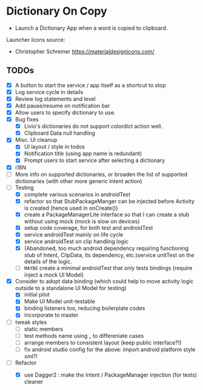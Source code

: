 # Dictionary On Copy 
- Launch a Dictionary App when a word is copied to clipboard.

Launcher Icons source:
- Christopher Schreiner https://materialdesignicons.com/

## TODOs
- [x] A button to start the service / app itself as a shortcut to stop
- [x] Log service cycle in details
- [x] Review log statements and level
- [x] Add pause/resume on notification bar
- [x] Allow users to specify dictionary to use.
- [x] Bug fixes
  - [x] Livio's dictionaries do not support colordict action well.
  - [x] Clipboard Data null handling
- [x] Misc. UI cleanup
  - [x] UI layout / style in todos
  - [x] Notification title (using app name is redundant)
  - [x] Prompt users to start service after selecting a dictionary
- [x] i18N
- [ ] More info on supported dictionaries, or broaden the list of supported dictionaries (with other more generic intent action)
- [ ] Testing 
  - [x] complete various scenarios in androidTest
  - [x] refactor so that StubPackageManger can be injected before Activity is created (hence used in onCreate())
  - [x] create a PackageManagerLite interface so that I can create a stub without using mock (mock is slow on devices)
  - [x] setup code coverage, for both test and androidTest
  - [x] service androidTest mainly on life cycle
  - [x] service androidTest on clip handling logic
  - [x] (Abandoned, too much android dependency requiring functioning stub of Intent, ClipData, its dependency, etc.)service unitTest on the details of the logic.
  - [ ] `MAYBE` create a minimal androidTest that only tests bindings (require inject a mock UI Model)
- [x] Consider to adopt data binding (which could help to move activity logic outside to a standalone UI Model for testing)  
  - [x] initial pilot
  - [x] Make UI Model unit-testable
  - [x] binding listeners too, reducing boilerplate codes
  - [x] incorporate to master
- [ ] tweak styles
  - [ ] static members
  - [ ] test methods name using _ to differeniate cases
  - [ ] arrange members to consistent layout (keep public interface?!)
  - [ ] fix android studio config for the above: import  android platform style xml?! 
- [ ] Refactor
  - [x] use Dagger2 : make the Intent / PackageManager injection (for tests)  cleaner
  